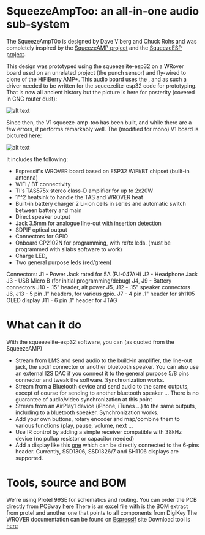 # SqueezeAmpToo: an all-in-one audio sub-system

The SqueezeAmpT0o is designed by Dave Viberg and Chuck Rohs and was completely inspired by the [SqueezeAMP project](https://github.com/philippe44/SqueezeAMP) and the [SqueezeESP project](https://github.com/philippe44/squeezelite-esp32).

This design was prototyped using the squeezelite-esp32 on a WRover board used on an unrelated project (the punch sensor) and fly-wired to clone of the HiFiBerry AMP+. This audio board uses the , and as such a driver needed to be written for the squeezelite-esp32 code for prototyping. That is now all ancient history but the picture is here for posterity (covered in CNC router dust):

  ![alt text](./images/IMG_4204.png "HifiBerry with SqueezeESP")

Since then, the V1 squeeze-amp-too has been built, and while there are a few errors, it performs remarkably well. The (modified for mono) V1 board is pictured here:

 ![alt text](./images/IMG_2459.png "squeeze-amp-too v1")

It includes the following:

- Espressif's WROVER board based on ESP32 WiFi/BT chipset (built-in antenna)
- WiFi / BT connectivity
- TI's TAS575x stereo class-D amplifier for up to 2x20W
- 1"^2 heatsink to handle the TAS and WROVER heat
- Built-in battery charger 2 Li-ion cells in series and automatic switch between battery and main
- Direct speaker output
- Jack 3.5mm for analogue line-out with insertion detection
- SDPIF optical output
- Connectors for GPIO
- Onboard CP2102N for programming, with rx/tx leds. (must be programmed with silabs software to work)
- Charge LED, 
- Two general purpose leds (red/green)

Connectors:
	J1 - Power Jack rated for 5A (PJ-047AH)
	J2 - Headphone Jack
	J3 - USB Micro B (for initial programming/debug)
    J4, J9 - Battery connectors
	J10 - .15" header, alt power
	J5, J12 - .15" speaker connectors
	J6, J13 - 5 pin .1" headers, for various gpio.
	J7 - 4 pin .1" header for sh1105 OLED display
	J11 - 6 pin .1" header for JTAG

# What can it do

With the squeezelite-esp32 software, you can (as quoted from the SqueezeAMP)

- Stream from LMS and send audio to the build-in amplifier, the line-out jack, the spdif connector or another bluetooth speaker. You can also use an external I2S DAC if you connect it to the general purpose 5/8 pins connector and tweak the software. Synchronization works.
- Stream from a Bluetooth device and send audio to the same outputs, except of course for sending to another bluetooth speaker ... There is no guarantee of audio/video synchronization at this point
- Stream from an AirPlay1 device (iPhone, iTunes ...) to the same outputs, including to a bluetooth speaker. Synchronization works.
- Add your own buttons, rotary encoder and map/combine them to various functions (play, pause, volume, next ...
- Use IR control by adding a simple receiver compatible with 38kHz device (no pullup resistor or capacitor needed)
- Add a display like this [one](https://www.buydisplay.com/i2c-blue-0-91-inch-oled-display-module-128x32-arduino-raspberry-pi) which can be directly connected to the 6-pins header. Currently, SSD1306, SSD1326/7 and SH1106 displays are supported.

# Tools, source and BOM

We're using Protel 99SE for schematics and routing. You can order the PCB directly from PCBway [here](https://www.pcbway.com/)
There is an excel file with is the BOM extract from protel and another one that points to all components from DigiKey
The WROVER documentation can be found on [Espressif](http://www.espressif.com) site
Download tool is [here](https://www.espressif.com/en/support/download/other-tools)


